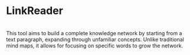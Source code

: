 # LinkReader
<br/>
This tool aims to build a complete knowledge network by starting from a text paragraph, expanding through unfamiliar concepts. Unlike traditional mind maps, it allows for focusing on specific words to grow the network. 
